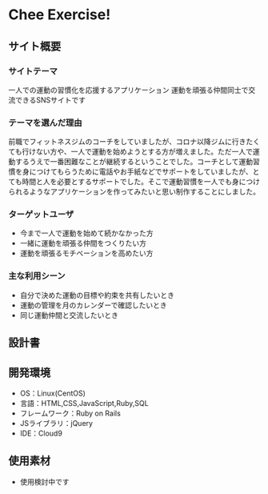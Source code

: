 # Chee Exercise!

## サイト概要
### サイトテーマ
一人での運動の習慣化を応援するアプリケーション
運動を頑張る仲間同士で交流できるSNSサイトです

### テーマを選んだ理由
前職でフィットネスジムのコーチをしていましたが、コロナ以降ジムに行きたくても行けない方や、一人で運動を始めようとする方が増えました。ただ一人で運動するうえで一番困難なことが継続するということでした。コーチとして運動習慣を身につけてもらうために電話やお手紙などでサポートをしていましたが、とても時間と人を必要とするサポートでした。そこで運動習慣を一人でも身につけられるようなアプリケーションを作ってみたいと思い制作することにしました。

### ターゲットユーザ
- 今まで一人で運動を始めて続かなかった方
- 一緒に運動を頑張る仲間をつくりたい方
- 運動を頑張るモチベーションを高めたい方

### 主な利用シーン
- 自分で決めた運動の目標や約束を共有したいとき
- 運動の管理を月のカレンダーで確認したいとき
- 同じ運動仲間と交流したいとき

## 設計書


## 開発環境
- OS：Linux(CentOS)
- 言語：HTML,CSS,JavaScript,Ruby,SQL
- フレームワーク：Ruby on Rails
- JSライブラリ：jQuery
- IDE：Cloud9

## 使用素材
- 使用検討中です